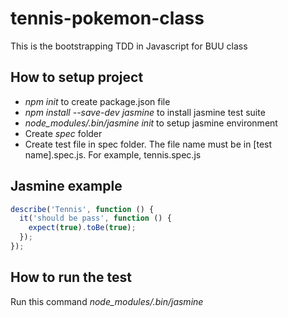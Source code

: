 # tennis-pokemon-class
This is the bootstrapping TDD in Javascript for BUU class

## How to setup project
* *npm init* to create package.json file
* *npm install --save-dev jasmine* to install jasmine test suite
* *node_modules/.bin/jasmine init* to setup jasmine environment
* Create *spec* folder
* Create test file in spec folder. The file name must be in [test name].spec.js. For example, tennis.spec.js

## Jasmine example
```javascript
describe('Tennis', function () {
  it('should be pass', function () {
    expect(true).toBe(true);
  });
});
```

## How to run the test
Run this command *node_modules/.bin/jasmine*
